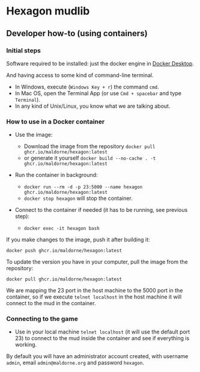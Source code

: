 
# Hexagon mudlib

## Developer how-to (using containers)

### Initial steps

Software required to be installed: just the docker engine in [Docker Desktop](https://www.docker.com/products/docker-desktop/).

And having access to some kind of command-line terminal.

  * In Windows, execute (`Windows Key + r`) the command `cmd`. 
  * In Mac OS, open the Terminal App (or use `Cmd + spacebar` and type `Terminal`).
  * In any kind of Unix/Linux, you know what we are talking about.

### How to use in a Docker container

- Use the image:

  - Download the image from the repository `docker pull ghcr.io/maldorne/hexagon:latest`
  - or generate it yourself `docker build --no-cache . -t ghcr.io/maldorne/hexagon:latest`

- Run the container in background:

  - `docker run --rm -d -p 23:5000 --name hexagon ghcr.io/maldorne/hexagon:latest`
  - `docker stop hexagon` will stop the container.

- Connect to the container if needed (it has to be running, see previous step):

  - `docker exec -it hexagon bash`

If you make changes to the image, push it after building it:

`docker push ghcr.io/maldorne/hexagon:latest`

To update the version you have in your computer, pull the image from the repository:

`docker pull ghcr.io/maldorne/hexagon:latest`
   
We are mapping the 23 port in the host machine to the 5000 port in the container, so if we execute `telnet localhost` in the host machine it will connect to the mud in the container.

### Connecting to the game

- Use in your local machine `telnet localhost` (it will use the default port 23) to connect to the mud inside the container and see if everything is working.

By default you will have an administrator account created, with username `admin`, email `admin@maldorne.org` and password `hexagon`.
